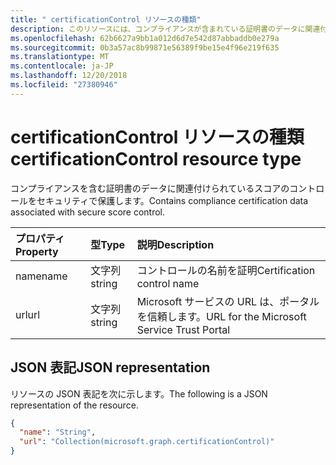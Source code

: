 ```yaml
---
title: " certificationControl リソースの種類"
description: このリソースには、コンプライアンスが含まれている証明書のデータに関連付けられているスコアのコントロールをセキュリティで保護します。
ms.openlocfilehash: 62b6627a9bb1a012d6d7e542d87abbaddb0e279a
ms.sourcegitcommit: 0b3a57ac8b99871e56389f9be15e4f96e219f635
ms.translationtype: MT
ms.contentlocale: ja-JP
ms.lasthandoff: 12/20/2018
ms.locfileid: "27380946"
---
```

#  <a name="certificationcontrol-resource-type"></a><span data-ttu-id="85c05-103">certificationControl リソースの種類</span><span class="sxs-lookup"><span data-stu-id="85c05-103">certificationControl resource type</span></span>

<span data-ttu-id="85c05-104">コンプライアンスを含む証明書のデータに関連付けられているスコアのコントロールをセキュリティで保護します。</span><span class="sxs-lookup"><span data-stu-id="85c05-104">Contains compliance certification data associated with secure score control.</span></span>

|<span data-ttu-id="85c05-105">プロパティ</span><span class="sxs-lookup"><span data-stu-id="85c05-105">Property</span></span> |<span data-ttu-id="85c05-106">型</span><span class="sxs-lookup"><span data-stu-id="85c05-106">Type</span></span> |<span data-ttu-id="85c05-107">説明</span><span class="sxs-lookup"><span data-stu-id="85c05-107">Description</span></span> |
|:--|:--|:--|
|<span data-ttu-id="85c05-108">name</span><span class="sxs-lookup"><span data-stu-id="85c05-108">name</span></span> | <span data-ttu-id="85c05-109">文字列</span><span class="sxs-lookup"><span data-stu-id="85c05-109">string</span></span> | <span data-ttu-id="85c05-110">コントロールの名前を証明</span><span class="sxs-lookup"><span data-stu-id="85c05-110">Certification control name</span></span> |
|<span data-ttu-id="85c05-111">url</span><span class="sxs-lookup"><span data-stu-id="85c05-111">url</span></span> | <span data-ttu-id="85c05-112">文字列</span><span class="sxs-lookup"><span data-stu-id="85c05-112">string</span></span> | <span data-ttu-id="85c05-113">Microsoft サービスの URL は、ポータルを信頼します。</span><span class="sxs-lookup"><span data-stu-id="85c05-113">URL for the Microsoft Service Trust Portal</span></span> |

## <a name="json-representation"></a><span data-ttu-id="85c05-114">JSON 表記</span><span class="sxs-lookup"><span data-stu-id="85c05-114">JSON representation</span></span>

<span data-ttu-id="85c05-115">リソースの JSON 表記を次に示します。</span><span class="sxs-lookup"><span data-stu-id="85c05-115">The following is a JSON representation of the resource.</span></span>

<!-- {
  "blockType": "resource",
  "optionalProperties": [

  ],
  "@odata.type": "microsoft.graph.certificationControl"
}-->

```json
{
  "name": "String",
  "url": "Collection(microsoft.graph.certificationControl)"
}

```


<!-- {
  "type": "#page.annotation",
  "description": "certificationControl resource",
  "keywords": "",
  "section": "documentation",
  "tocPath": ""
}-->
